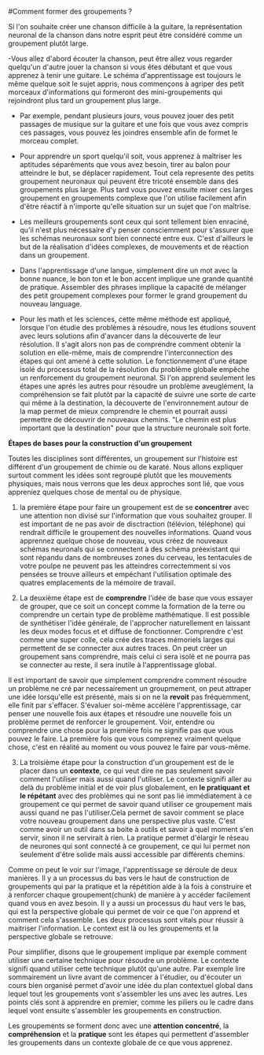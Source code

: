 #Comment former des groupements ?

Si l'on souhaite créer une chanson difficile à la guitare, la représentation neuronal de la chanson dans notre esprit peut être considéré comme un groupement plutôt large.

-Vous allez d'abord écouter la chanson, peut être allez vous regarder quelqu'un d'autre jouer la chanson si vous êtes débutant et que vous apprenez à tenir une guitare. Le schéma d'apprentissage est toujours le même quelque soit le sujet appris, nous commençons à agriper des petit morceaux d'informations qui formeront des mini-groupements qui rejoindront plus tard un groupement plus large.

- Par exemple, pendant plusieurs jours, vous pouvez jouer des petit passages de musique sur la guitare et une fois que vous avez compris ces passages, vous pouvez les joindres ensemble afin de formet le morceau complet.

- Pour apprendre un sport quelqu'il soit, vous apprenez à maîtriser les aptitudes séparéments que vous avez besoin, tirer au balon pour atteindre le but, se déplacer rapidement. Tout cela represente des petits groupement neuronaux qui peuvent être tricoté ensemble dans des groupements plus large. Plus tard vous pouvez ensuite mixer ces larges groupement en groupements complexe que l'on utilise facilement afin d'être réactif à n'importe qu'elle situation sur un sujet que l'on maîtrise.

- Les meilleurs groupements sont ceux qui sont tellement bien enraciné, qu'il n'est plus nécessaire d'y penser consciemment pour s'assurer que les schémas neuronaux sont bien connecté entre eux. C'est d'ailleurs le but de la réalisation d'idées complexes, de mouvements et de réaction dans un groupement.

- Dans l'apprentissage d'une langue, simplement dire un mot avec la bonne nuance, le bon ton et le bon accent implique une grande quantité de pratique. Assembler des phrases implique la capacité de mélanger des petit groupement complexes pour former le grand groupement du nouveau language.

- Pour les math et les sciences, cette même méthode est appliqué, lorsque l'on étudie des problèmes à résoudre, nous les étudions souvent avec leurs solutions afin d'avancer dans la découverte de leur résolution. Il s'agit alors non pas de comprendre comment obtenir la solution en elle-même, mais de comprendre l'interconnection des étapes qui ont amené à cette solution. Le fonctionnement d'une étape isolé du processus total de la résolution du problème globale empêche un renforcement du groupement neuronal. Si l'on apprend seulement les étapes une aprés les autres pour résoudre un problème aveuglément, la compréhension se fait plutôt par la capacité de suivre une sorte de carte qui même à la destination, la découverte de l'environnement autour de la map permet de mieux comprendre le chemin et pourrait aussi permettre de découvrir de nouveaux chemins. "Le chemin est plus important que la destination" pour que la structure neuronale soit forte.

**Étapes de bases pour la construction d'un groupement**

Toutes les disciplines sont différentes, un groupement sur l'histoire est différent d'un groupement de chimie ou de karaté. Nous allons expliquer surtout comment les idées sont regroupé plutôt que les mouvements physiques, mais nous verrons que les deux approches sont lié, que vous appreniez quelques chose de mental ou de physique.

1. la première étape pour faire un groupement est de se **concentrer** avec une attention non divisé sur l'information que vous souhaitez grouper. Il est important de ne pas avoir de disctraction (télévion, téléphone) qui rendrait difficile le groupement des nouvelles informations. Quand vous apprennez quelque chose de nouveau, vous créez de nouveaux schémas neuronals qui se connectent à des schéma préexistant qui sont répandu dans de nombreuses zones du cerveau, les tentacules de votre poulpe ne peuvent pas les atteindres correctemment si vos pensées se trouve ailleurs et empéchant l'utilisation optimale des quatres emplacements de la mémoire de travail.

[](octopus.png)

2. La deuxième étape est de **comprendre** l'idée de base que vous essayer de grouper, que ce soit un concept comme la formation de la terre ou comprendre un certain type de problème mathématique. Il est possible de synthétiser l'idée générale, de l'approcher naturellement en laissant les deux modes focus et et diffuse de fonctionner. Comprendre c'est comme une super colle, cela crée des traces mémoriels larges qui permettent de se connecter aux autres traces. On peut créer un groupement sans comprendre, mais celui ci sera isolé et ne pourra pas se connecter au reste, il sera inutile à l'apprentissage global.

Il est important de savoir que simplement comprendre comment résoudre un problème ne cré par necessairement un groupmement, on peut attraper une idée lorsqu'elle est présenté, mais si on ne la **revoit** pas fréquemment, elle finit par s'effacer. S'évaluer soi-même accélère l'apprentissage, car penser une nouvelle fois aux étapes et résoudre une nouvelle fois un problème permet de renforcer le groupement. Voir, entendre ou comprendre une chose pour la première fois ne signifie pas que vous pouvez le faire. La première fois que vous comprenez vraiment quelque chose, c'est en réalité au moment ou vous pouvez le faire par vous-même. 

3. La troisième étape pour la construction d'un groupement est de le placer dans un **contexte**, ce qui veut dire ne pas seulement savoir comment l'utiliser mais aussi quand l'utiliser. Le contexte signifi aller au delà du problème initial et de voir plus globalement, en **le pratiquant et le répétant** avec des problèmes qui ne sont pas lié immédiatement à ce groupement ce qui permet de savoir quand utiliser ce groupement mais aussi quand ne pas l'utiliser.Cela permet de savoir comment se place votre nouveau groupement dans une perspective plus vaste. C'est comme avoir un outil dans sa boite à outils et savoir à quel moment s'en servir, sinon il ne servirait à rien. La pratique permet d'élargir le réseau de neurones qui sont connecté à ce groupement, ce qui lui permet non seulement d'être solide mais aussi accessible par différents chemins.

[](context.png)

Comme on peut le voir sur l'image, l'apprentissage se déroule de deux manières. Il y a un processus du bas vers le haut de construction de groupements qui par la pratique et la répétition aide à la fois à construire et à renforcer chaque groupement(chunk) de manière à y accéder facilement quand vous en avez besoin. Il y a aussi un processus du haut vers le bas, qui est la perspective globale qui permet de voir ce que l'on apprend et comment cela s'assemble. Les deux processus sont vitals pour réussir à maitriser l'information. Le context est là ou les groupements et la perspective globale se retrouve.

Pour simplifier, disons que le groupement implique par exemple comment utiliser une certaine technique pour résoudre un problème. Le contexte signifi quand utiliser cette technique plutôt qu'une autre. Par exemple lire sommairement un livre avant de commencer à l'étudier, ou d'écouter un cours bien organisé permet d'avoir une idée du plan contextuel global dans lequel tout les groupements vont s'assembler les uns avec les autres. Les points clés sont à apprendre en premier, comme les piliers ou le cadre dans lequel vont ensuite s'assembler les groupements en construction.

Les groupements se forment donc avec une **attention concentré**, la **compréhension** et la **pratique** sont les étapes qui permettent d'assembler les groupements dans un contexte globale de ce que vous apprenez.


